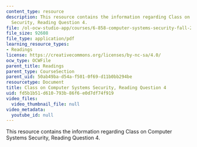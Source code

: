 ```yaml
---
content_type: resource
description: This resource contains the information regarding Class on Computer Systems
  Security, Reading Question 4.
file: /ol-ocw-studio-app/courses/6-858-computer-systems-security-fall-2014/fd5b1b51d610793b86f6e0d7df74f919_MIT6_858F14_Reading4.pdf
file_size: 92608
file_type: application/pdf
learning_resource_types:
- Readings
license: https://creativecommons.org/licenses/by-nc-sa/4.0/
ocw_type: OCWFile
parent_title: Readings
parent_type: CourseSection
parent_uid: 50ab49ba-d54a-f501-0f69-d11b0bb294be
resourcetype: Document
title: Class on Computer Systems Security, Reading Question 4
uid: fd5b1b51-d610-793b-86f6-e0d7df74f919
video_files:
  video_thumbnail_file: null
video_metadata:
  youtube_id: null
---
```

This resource contains the information regarding Class on Computer Systems Security, Reading Question 4.